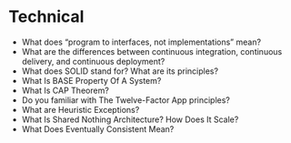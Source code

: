 # Technical

  - What does “program to interfaces, not implementations” mean?
  - What are the differences between continuous integration, continuous delivery, and continuous deployment?
  - What does SOLID stand for? What are its principles?
  - What Is BASE Property Of A System?
  - What Is CAP Theorem?
  - Do you familiar with The Twelve-Factor App principles?
  - What are Heuristic Exceptions?
  - What Is Shared Nothing Architecture? How Does It Scale?
  - What Does Eventually Consistent Mean?
